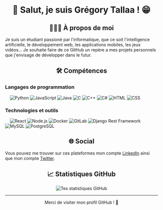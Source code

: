 <div align=center>

# 👋 Salut, je suis Grégory Tallaa ! 😁

## 👨🏻‍💻 À propos de moi

</div>

Je suis un étudiant passioné par l'informatique, que ce soit l'intelligence artificielle, le développement web, les applications mobiles, les jeux vidéos...
Je souhaite faire de ce GitHub un repère a mes projets personnels que j'envisage de développer dans le futur.

<div align=center>

## 🛠️ Compétences

</div>

### Langages de programmation

&nbsp;&nbsp;&nbsp;&nbsp;![Python](https://img.shields.io/badge/Python-3776AB?style=for-the-badge&logo=python&logoColor=white) ![JavaScript](https://img.shields.io/badge/JavaScript-F7DF1E?style=for-the-badge&logo=javascript&logoColor=black) ![Java](https://img.shields.io/badge/Java-007396?style=for-the-badge&logo=java&logoColor=white) ![C](https://img.shields.io/badge/C-A8B9CC?style=for-the-badge&logo=c&logoColor=white) ![C++](https://img.shields.io/badge/C++-00599C?style=for-the-badge&logo=cplusplus&logoColor=white) ![C#](https://img.shields.io/badge/C%23-239120?style=for-the-badge&logo=csharp&logoColor=white) ![HTML](https://img.shields.io/badge/HTML5-E34F26?style=for-the-badge&logo=html5&logoColor=white) ![CSS](https://img.shields.io/badge/CSS3-1572B6?style=for-the-badge&logo=css3&logoColor=white)


### Technologies et outils


&nbsp;&nbsp;&nbsp;&nbsp;![React](https://img.shields.io/badge/React-20232A?style=for-the-badge&logo=react&logoColor=61DAFB) ![Node.js](https://img.shields.io/badge/Node.js-339933?style=for-the-badge&logo=nodedotjs&logoColor=white) ![Docker](https://img.shields.io/badge/Docker-2496ED?style=for-the-badge&logo=docker&logoColor=white) ![GitLab](https://img.shields.io/badge/GitLab-FC6D26?style=for-the-badge&logo=gitlab&logoColor=white) ![Django Rest Framework](https://img.shields.io/badge/Django%20Rest-092E20?style=for-the-badge&logo=django&logoColor=white) ![MySQL](https://img.shields.io/badge/MySQL-4479A1?style=for-the-badge&logo=mysql&logoColor=white) ![PostgreSQL](https://img.shields.io/badge/PostgreSQL-336791?style=for-the-badge&logo=postgresql&logoColor=white)

<div align=center>

## 🌐 Social

</div>

Vous pouvez me trouver sur ces plateformes mon compte [LinkedIn](https://www.linkedin.com/in/gregory-tallaa) ainsi que mon compte [Twitter](https://twitter.com/gregory_tallaa).
<!-- - [Portfolio](lien vers portfolio personnel) -->

<div align=center>

## 📈 Statistiques GitHub

![Tes statistiques GitHub](https://github-readme-stats.vercel.app/api?username=GreggHwzz&show_icons=true&theme=radical)

-----

Merci de visiter mon profil GitHub ! 💖
</div>

<!--
**GreggHwzz/GreggHwzz** is a ✨ _special_ ✨ repository because its `README.md` (this file) appears on your GitHub profile.

Here are some ideas to get you started:

- 🔭 I’m currently working on ...
- 🌱 I’m currently learning ...
- 👯 I’m looking to collaborate on ...
- 🤔 I’m looking for help with ...
- 💬 Ask me about ...
- 📫 How to reach me: ...
- 😄 Pronouns: ...
- ⚡ Fun fact: ...
-->
